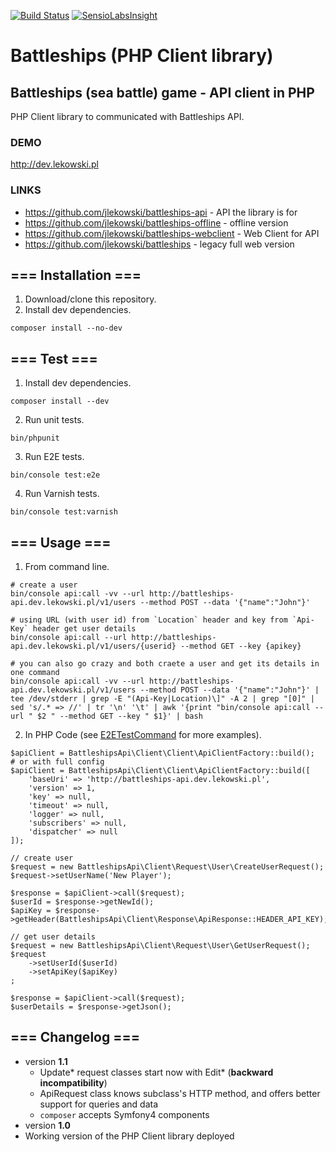 [![Build Status](https://travis-ci.org/jlekowski/battleships-apiclient.svg?branch=develop)](https://travis-ci.org/jlekowski/battleships-apiclient)
[![SensioLabsInsight](https://insight.sensiolabs.com/projects/73cc6cc3-4028-4dde-abcd-41e66dd6f328/mini.png)](https://insight.sensiolabs.com/projects/73cc6cc3-4028-4dde-abcd-41e66dd6f328)

# Battleships (PHP Client library)

## Battleships (sea battle) game - API client in PHP
PHP Client library to communicated with Battleships API.

### DEMO
http://dev.lekowski.pl

### LINKS
* https://github.com/jlekowski/battleships-api - API the library is for
* https://github.com/jlekowski/battleships-offline - offline version
* https://github.com/jlekowski/battleships-webclient - Web Client for API
* https://github.com/jlekowski/battleships - legacy full web version

## === Installation ===
1. Download/clone this repository.
2. Install dev dependencies.
```
composer install --no-dev
```

## === Test ===
1. Install dev dependencies.
```
composer install --dev
```
2. Run unit tests.
```
bin/phpunit
```
3. Run E2E tests.
```
bin/console test:e2e
```
4. Run Varnish tests.
```
bin/console test:varnish
```

## === Usage ===
1. From command line.
```
# create a user
bin/console api:call -vv --url http://battleships-api.dev.lekowski.pl/v1/users --method POST --data '{"name":"John"}'

# using URL (with user id) from `Location` header and key from `Api-Key` header get user details
bin/console api:call --url http://battleships-api.dev.lekowski.pl/v1/users/{userid} --method GET --key {apikey}

# you can also go crazy and both craete a user and get its details in one command
bin/console api:call -vv --url http://battleships-api.dev.lekowski.pl/v1/users --method POST --data '{"name":"John"}' | tee /dev/stderr | grep -E "(Api-Key|Location)\]" -A 2 | grep "[0]" | sed 's/.* => //' | tr '\n' '\t' | awk '{print "bin/console api:call --url " $2 " --method GET --key " $1}' | bash
```
2. In PHP Code (see [E2ETestCommand](src/Command/E2ETestCommand.php) for more examples).
```
$apiClient = BattleshipsApi\Client\Client\ApiClientFactory::build();
# or with full config
$apiClient = BattleshipsApi\Client\Client\ApiClientFactory::build([
    'baseUri' => 'http://battleships-api.dev.lekowski.pl',
    'version' => 1,
    'key' => null,
    'timeout' => null,
    'logger' => null,
    'subscribers' => null,
    'dispatcher' => null
]);

// create user
$request = new BattleshipsApi\Client\Request\User\CreateUserRequest();
$request->setUserName('New Player');

$response = $apiClient->call($request);
$userId = $response->getNewId();
$apiKey = $response->getHeader(BattleshipsApi\Client\Response\ApiResponse::HEADER_API_KEY);

// get user details
$request = new BattleshipsApi\Client\Request\User\GetUserRequest();
$request
    ->setUserId($userId)
    ->setApiKey($apiKey)
;

$response = $apiClient->call($request);
$userDetails = $response->getJson();
```

## === Changelog ===

* version **1.1**
  * Update* request classes start now with Edit* (**backward incompatibility**)
  * ApiRequest class knows subclass's HTTP method, and offers better support for queries and data
  * `composer` accepts Symfony4 components
* version **1.0**
 * Working version of the PHP Client library deployed
